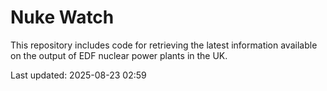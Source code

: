 # Nuke Watch

This repository includes code for retrieving the latest information available on the output of EDF nuclear power plants in the UK.

Last updated: 2025-08-23 02:59